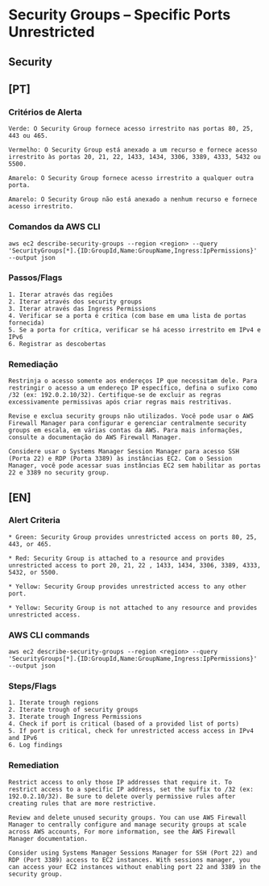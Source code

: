 # Security Groups – Specific Ports Unrestricted

## Security

## [PT]

### Critérios de Alerta
    Verde: O Security Group fornece acesso irrestrito nas portas 80, 25, 443 ou 465.

    Vermelho: O Security Group está anexado a um recurso e fornece acesso irrestrito às portas 20, 21, 22, 1433, 1434, 3306, 3389, 4333, 5432 ou 5500.

    Amarelo: O Security Group fornece acesso irrestrito a qualquer outra porta.

    Amarelo: O Security Group não está anexado a nenhum recurso e fornece acesso irrestrito.

### Comandos da AWS CLI
    aws ec2 describe-security-groups --region <region> --query 'SecurityGroups[*].{ID:GroupId,Name:GroupName,Ingress:IpPermissions}' --output json

### Passos/Flags
    1. Iterar através das regiões
    2. Iterar através dos security groups
    3. Iterar através das Ingress Permissions
    4. Verificar se a porta é crítica (com base em uma lista de portas fornecida)
    5. Se a porta for crítica, verificar se há acesso irrestrito em IPv4 e IPv6
    6. Registrar as descobertas

### Remediação
    Restrinja o acesso somente aos endereços IP que necessitam dele. Para restringir o acesso a um endereço IP específico, defina o sufixo como /32 (ex: 192.0.2.10/32). Certifique-se de excluir as regras excessivamente permissivas após criar regras mais restritivas.

    Revise e exclua security groups não utilizados. Você pode usar o AWS Firewall Manager para configurar e gerenciar centralmente security groups em escala, em várias contas da AWS. Para mais informações, consulte a documentação do AWS Firewall Manager.

    Considere usar o Systems Manager Session Manager para acesso SSH (Porta 22) e RDP (Porta 3389) às instâncias EC2. Com o Session Manager, você pode acessar suas instâncias EC2 sem habilitar as portas 22 e 3389 no security group.

## [EN]

### Alert Criteria
    * Green: Security Group provides unrestricted access on ports 80, 25, 443, or 465.

    * Red: Security Group is attached to a resource and provides unrestricted access to port 20, 21, 22 , 1433, 1434, 3306, 3389, 4333, 5432, or 5500.

    * Yellow: Security Group provides unrestricted access to any other port.

    * Yellow: Security Group is not attached to any resource and provides unrestricted access.

### AWS CLI commands
    aws ec2 describe-security-groups --region <region> --query 'SecurityGroups[*].{ID:GroupId,Name:GroupName,Ingress:IpPermissions}' --output json

### Steps/Flags
    1. Iterate trough regions
    2. Iterate trough of security groups
    3. Iterate trough Ingress Permissions
    4. Check if port is critical (based of a provided list of ports)
    5. If port is critical, check for unrestricted access access in IPv4 and IPv6
    6. Log findings

### Remediation
    Restrict access to only those IP addresses that require it. To restrict access to a specific IP address, set the suffix to /32 (ex: 192.0.2.10/32). Be sure to delete overly permissive rules after creating rules that are more restrictive.

    Review and delete unused security groups. You can use AWS Firewall Manager to centrally configure and manage security groups at scale across AWS accounts, For more information, see the AWS Firewall Manager documentation.

    Consider using Systems Manager Sessions Manager for SSH (Port 22) and RDP (Port 3389) access to EC2 instances. With sessions manager, you can access your EC2 instances without enabling port 22 and 3389 in the security group.